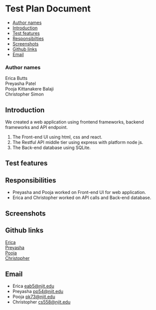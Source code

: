 # Test Plan Document

- [Author names](#author-names)
- [Introduction](#introduction)
- [Test features](#test-features)
- [Responsibilties](#responsibilities)
- [Screenshots](#screenshots)
- [Github links](#github-links)
- [Email](#email)

### Author names
Erica Butts\
Preyasha Patel\
Pooja Kittanakere Balaji\
Christopher Simon

## Introduction
We created a web application using frontend frameworks, backend frameworks and API endpoint.
1. The Front-end UI using html, css and react.
2. The Restful API middle tier using express with platform node js.
3. The Back-end database using SQLite.

## Test features

## Responsibilities
- Preyasha and Pooja worked on Front-end UI for web application.
- Erica and Christopher worked on API calls and Back-end database.

## Screenshots

## Github links
[Erica](https://github.com/deathloser)\
[Preyasha](https://github.com/preyasha2810)\
[Pooja](https://github.com/pkb94)\
[Christopher](https://github.com/cs5581)

## Email
- Erica
<eab5@njit.edu>
- Preyasha
<pp54@njit.edu>
- Pooja
<pk73@njit.edu>
- Christopher
<cs558@njit.edu>





